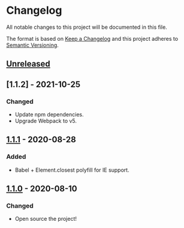 # Changelog

All notable changes to this project will be documented in this file.

The format is based on [Keep a Changelog](https://keepachangelog.com/en/1.0.0/)
and this project adheres to [Semantic Versioning](https://semver.org/spec/v2.0.0.html).

## [Unreleased]

## [1.1.2] - 2021-10-25

### Changed

- Update npm dependencies.
- Upgrade Webpack to v5.

## [1.1.1] - 2020-08-28

### Added

- Babel + Element.closest polyfill for IE support.

## [1.1.0] - 2020-08-10

### Changed

- Open source the project!

[Unreleased]: https://github.com/tannerhodges/match-height/compare/v1.1.1...HEAD
[1.1.1]: https://github.com/tannerhodges/match-height/releases/tag/v1.1.1
[1.1.0]: https://github.com/tannerhodges/match-height/releases/tag/v1.1.0
